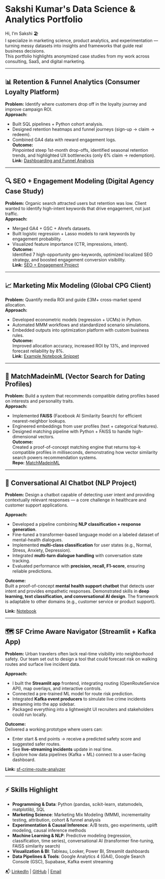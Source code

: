 # Sakshi Kumar's Data Science & Analytics Portfolio

Hi, I’m Sakshi 🏖️  
I specialize in marketing science, product analytics, and experimentation — turning messy datasets into insights and frameworks that guide real business decisions.  
This portfolio highlights anonymized case studies from my work across consulting, SaaS, and digital marketing.

---

## 📊 Retention & Funnel Analytics (Consumer Loyalty Platform)
**Problem:** Identify where customers drop off in the loyalty journey and improve campaign ROI.  
**Approach:**  
- Built SQL pipelines + Python cohort analysis.  
- Designed retention heatmaps and funnel journeys (sign-up → claim → redeem).  
- Combined GA4 data with reward engagement logs.  
**Outcome:**  
Pinpointed steep 1st-month drop-offs, identified seasonal retention trends, and highlighted UX bottlenecks (only 6% claim → redemption).  
**Link:** [Dashboarding and Funnel Analysis](retention-funnel-loyalty)

---

## 🔍 SEO + Engagement Modeling (Digital Agency Case Study)
**Problem:** Organic search attracted users but retention was low. Client wanted to identify high-intent keywords that drive engagement, not just traffic.  
**Approach:**  
- Merged GA4 + GSC + Ahrefs datasets.  
- Built logistic regression + Lasso models to rank keywords by engagement probability.  
- Visualized feature importance (CTR, impressions, intent).  
**Outcome:**  
Identified 7 high-opportunity geo-keywords, optimized localized SEO strategy, and boosted engagement conversion visibility.  
**Link:** [SEO + Engagement Project](seo-engagement-modeling)

---

## 📈 Marketing Mix Modeling (Global CPG Client)
**Problem:** Quantify media ROI and guide £3M+ cross-market spend allocation.  
**Approach:**  
- Developed econometric models (regression + UCMs) in Python.  
- Automated MMM workflows and standardized scenario simulations.  
- Embedded outputs into optimization platform with custom business rules.  
**Outcome:**  
Improved allocation accuracy, increased ROI by 13%, and improved forecast reliability by 8%.  
**Link:** [Example Notebook Snippet](mmm-forecasting)

---

## 💞 MatchMadeinML (Vector Search for Dating Profiles)
**Problem:** Build a system that recommends compatible dating profiles based on interests and personality traits.  
**Approach:**  
- Implemented **FAISS** (Facebook AI Similarity Search) for efficient nearest-neighbor lookups.  
- Engineered embeddings from user profiles (text + categorical features).  
- Designed matching pipeline with Python + FAISS to handle high-dimensional vectors.  
**Outcome:**  
Created a proof-of-concept matching engine that returns top-k compatible profiles in milliseconds, demonstrating how vector similarity search powers recommendation systems.  
**Repo:** [MatchMadeinML](https://github.com/sunnysidesk/MatchMadeinML)  

---

## 🤖 Conversational AI Chatbot (NLP Project)
**Problem:** Design a chatbot capable of detecting user intent and providing contextually relevant responses — a core challenge in healthcare and customer support applications.  

**Approach:**  
- Developed a pipeline combining **NLP classification + response generation**.  
- Fine-tuned a transformer-based language model on a labeled dataset of mental-health dialogues.  
- Implemented **multi-class classification** for user states (e.g., Normal, Stress, Anxiety, Depression).  
- Integrated **multi-turn dialogue handling** with conversation state tracking.  
- Evaluated performance with **precision, recall, F1-score**, ensuring reliable predictions.  

**Outcome:**  
Built a proof-of-concept **mental health support chatbot** that detects user intent and provides empathetic responses. Demonstrated skills in **deep learning, text classification, and conversational AI design**. The framework is adaptable to other domains (e.g., customer service or product support).  

**Link:** [Notebook](mental-health-chatbot)  

---

## 🗺️ SF Crime Aware Navigator (Streamlit + Kafka App)
**Problem:** Urban travelers often lack real-time visibility into neighborhood safety. Our team set out to design a tool that could forecast risk on walking routes and surface live incident data.  

**Approach:**  
- I built the **Streamlit app** frontend, integrating routing (OpenRouteService API), map overlays, and interactive controls.  
- Connected a pre-trained ML model for route risk prediction.  
- Integrated **Kafka event producers** to simulate live crime incidents streaming into the app sidebar.  
- Packaged everything into a lightweight UI recruiters and stakeholders could run locally.  

**Outcome:**  
Delivered a working prototype where users can:  
- Enter start & end points → receive a predicted safety score and suggested safer routes.  
- See **live-streaming incidents** update in real time.  
- Explore how data pipelines (Kafka + ML) connect to a user-facing dashboard.  

**Link:** [sf-crime-route-analyzer](https://github.com/sunnysidesk/SF-Crime-Aware-Navigator)  

---

## ⚡ Skills Highlight
- **Programming & Data**: Python (pandas, scikit-learn, statsmodels, matplotlib), SQL  
- **Marketing Science**: Marketing Mix Modeling (MMM), incrementality testing, attribution, cohort & funnel analysis  
- **Experimentation & Causal Inference**: A/B tests, geo experiments, uplift modeling, causal inference methods  
- **Machine Learning & NLP**: Predictive modeling (regression, classification, time series), conversational AI (transformer fine-tuning, FAISS similarity search)  
- **Visualization & BI**: Tableau, Looker, Power BI, Streamlit dashboards  
- **Data Pipelines & Tools**: Google Analytics 4 (GA4), Google Search Console (GSC), Supabase, Kafka event streaming



📬 [LinkedIn](https://www.linkedin.com/in/sakshikmr/)   |   [GitHub](https://github.com/sunnysidesk)   |   [Email](sakshim.kmr11@gmail.com)
